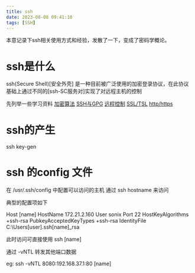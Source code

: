 ```yaml
---
title: ssh
date: 2023-08-08 09:41:10
tags: [SSH]
---
```

本意记录下ssh相关使用方式和经验，发散了一下，变成了密码学概论。

<!-- more -->

# ssh是什么

ssh(Secure Shell)[安全外壳]
是一种目前被广泛使用的加密登录协议，在此协议基础上通过不同的[ssh-SC服务对]实现了对远程主机的控制

先列举一些学习资料
[加密算法](https://zhuanlan.zhihu.com/p/347114235)
[SSH与GPG](https://zhuanlan.zhihu.com/p/137801979)
[远程控制](https://www.cnblogs.com/zcg-cpdd/p/14654492.html)
[SSL/TSL](https://zhuanlan.zhihu.com/p/133375078)
[http/https](https://www.zhihu.com/tardis/zm/art/72616216)



# ssh的产生
ssh key-gen

# ssh 的config 文件
在 /usr/.ssh/config 中配置可以访问的主机
通过 ssh hostname 来访问

典型的配置项如下

Host [name]
	HostName 172.21.2.160
	User sonix
	Port 22
	HostKeyAlgorithms +ssh-rsa
	PubkeyAcceptedKeyTypes +ssh-rsa
	IdentityFile C:\Users\[user]\.ssh\[name]_rsa

此时访问可直接使用
 ssh [name]

通过 -vNTL 转发其他端口数据

eg: ssh -vNTL 8080:192.168.37.1:80 [name]

